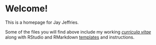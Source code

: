 # Welcome!
This is a homepage for Jay Jeffries.

Some of the files you will find above include my working [*curricula vitae*](https://github.com/jjeffries13/jjeffries13.github.io/blob/main/Jeffries_CV.pdf) along with RStudio and RMarkdown [templates](https://github.com/jjeffries13/jjeffries13.github.io/tree/main/Templates) and instructions.
